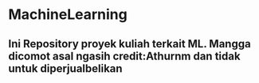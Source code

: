 # MachineLearning
## Ini Repository proyek kuliah terkait ML. Mangga dicomot asal ngasih credit:Athurnm dan tidak untuk diperjualbelikan
